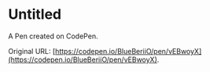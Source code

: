 # Untitled

A Pen created on CodePen.

Original URL: [https://codepen.io/BlueBeriiO/pen/vEBwoyX](https://codepen.io/BlueBeriiO/pen/vEBwoyX).

